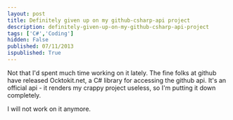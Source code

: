 ```yaml
---
layout: post
title: Definitely given up on my github-csharp-api project
description: definitely-given-up-on-my-github-csharp-api-project
tags: ['C#','Coding']
hidden: False
published: 07/11/2013
ispublished: True
---
```

Not that I'd spent much time working on it lately. The fine folks at github have released Ocktokit.net, a C# library for accessing the github api. It's an official api - it renders my crappy project useless, so I'm putting it down completely.

I will not work on it anymore.
